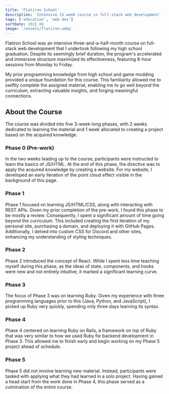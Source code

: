 ```yaml
---
title: 'Flatiron School'
description: 'Intensive 15 week course in full-stack web development'
tags: ['education', 'web dev']
sortDate: 2022.08
image: '/assets/flatiron.webp'
---
```

Flatiron School was an intensive three-and-a-half-month course on full-stack web development that I undertook following my high school graduation. Despite its seemingly brief duration, the program's accelerated and immersive structure maximized its effectiveness, featuring 8-hour sessions from Monday to Friday.

My prior programming knowledge from high school and game modding provided a unique foundation for this course. This familiarity allowed me to swiftly complete the assigned material, enabling me to go well beyond the curriculum, extracting valuable insights, and forging meaningful connections.

## About the Course
The course was divided into five 3-week-long phases, with 2 weeks dedicated to learning the material and 1 week allocated to creating a project based on the acquired knowledge.

### Phase 0 (Pre-work)
In the two weeks leading up to the course, participants were instructed to learn the basics of JS/HTML. At the end of this phase, the directive was to apply the acquired knowledge by creating a website. For my website, I developed an early iteration of the point cloud effect visible in the background of this page.

### Phase 1
Phase 1 focused on learning JS/HTML/CSS, along with interacting with REST APIs. Given my prior completion of the pre-work, I found this phase to be mostly a review. Consequently, I spent a significant amount of time going beyond the curriculum. This included creating the first iteration of my personal site, purchasing a domain, and deploying it with GitHub Pages. Additionally, I delved into custom CSS for Discord and other sites, enhancing my understanding of styling techniques.

### Phase 2
Phase 2 introduced the concept of React. While I spent less time teaching myself during this phase, as the ideas of state, components, and hooks were new and not entirely intuitive, it marked a significant learning curve.

### Phase 3
The focus of Phase 3 was on learning Ruby. Given my experience with three programming languages prior to this (Java, Python, and JavaScript), I picked up Ruby very quickly, spending only three days learning its syntax.

### Phase 4
Phase 4 centered on learning Ruby on Rails, a framework on top of Ruby that was very similar to how we used Ruby for backend development in Phase 3. This allowed me to finish early and begin working on my Phase 5 project ahead of schedule.

### Phase 5
Phase 5 did not involve learning new material. Instead, participants were tasked with applying what they had learned in a solo project. Having gained a head start from the work done in Phase 4, this phase served as a culmination of the entire course.
